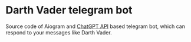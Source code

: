 # Darth Vader telegram bot

Source code of Aiogram and [ChatGPT API](https://openai.com/blog/introducing-chatgpt-and-whisper-apis) based telegram bot, which can respond to your messages like Darth Vader.
